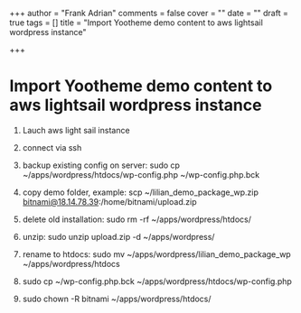 +++
author = "Frank Adrian"
comments = false
cover = ""
date = ""
draft = true
tags = []
title = "Import Yootheme demo content to aws lightsail wordpress instance"

+++
# Import Yootheme demo content to aws lightsail wordpress instance

1) Lauch aws light sail instance

2) connect via ssh

3) backup existing config on server: sudo cp \~/apps/wordpress/htdocs/wp-config.php \~/wp-config.php.bck

3) copy demo folder, example: scp \~/lilian_demo_package_wp.zip bitnami@18.14.78.39:/home/bitnami/upload.zip

4) delete old installation: sudo rm -rf \~/apps/wordpress/htdocs/

5) unzip: sudo unzip upload.zip -d \~/apps/wordpress/

6) rename to htdocs: sudo mv \~/apps/wordpress/lilian_demo_package_wp \~/apps/wordpress/htdocs

7) sudo cp \~/wp-config.php.bck \~/apps/wordpress/htdocs/wp-config.php

8) sudo chown -R bitnami \~/apps/wordpress/htdocs/